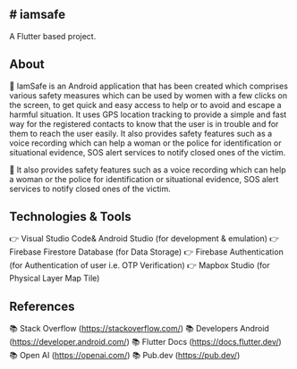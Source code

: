 <h2># iamsafe</h2>

A Flutter based project.

## About

🚀  IamSafe is an Android application that has been created which comprises various safety measures which can be used by women with a few clicks on the screen, to get quick and easy access to help or to avoid and escape a harmful situation. It uses GPS location tracking to provide a simple and fast way for the registered contacts to know that the user is in trouble and for them to reach the user easily. It also provides safety features such as a voice recording which can help a woman or the police for identification or situational evidence, SOS alert services to notify closed ones of the victim.

🚀  It also provides safety features such as a voice recording which can help a woman or the police for identification or situational evidence, SOS alert services to notify closed ones of the victim.

## Technologies & Tools

👉  Visual Studio Code& Android Studio (for development & emulation)
👉  Firebase Firestore Database (for Data Storage)
👉  Firebase Authentication (for Authentication of user i.e. OTP Verification)
👉  Mapbox Studio (for Physical Layer Map Tile)

## References

📚  Stack Overflow (https://stackoverflow.com/)
📚  Developers Android (https://developer.android.com/)
📚  Flutter Docs (https://docs.flutter.dev/)
📚  Open AI (https://openai.com/)
📚  Pub.dev (https://pub.dev/)

